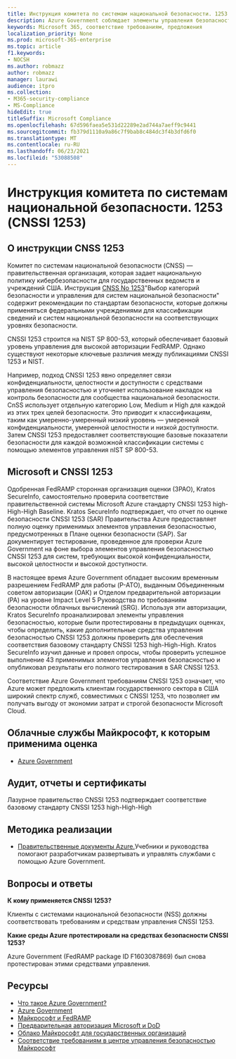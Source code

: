 ```yaml
---
title: Инструкция комитета по системам национальной безопасности. 1253 (CNSSI 1253)
description: Azure Government соблюдает элементы управления безопасностью CNSSI 1253 для государственных систем США, требующих высокой конфиденциальности, высокой целостности и высокой доступности.
keywords: Microsoft 365, соответствие требованиям, предложения
localization_priority: None
ms.prod: microsoft-365-enterprise
ms.topic: article
f1.keywords:
- NOCSH
ms.author: robmazz
author: robmazz
manager: laurawi
audience: itpro
ms.collection:
- M365-security-compliance
- MS-Compliance
hideEdit: true
titleSuffix: Microsoft Compliance
ms.openlocfilehash: 67d596faea5e531d22289e2ad744a7aeff9c9441
ms.sourcegitcommit: fb379d1110a9a86c7f9bab8c484dc3f4b3dfd6f0
ms.translationtype: MT
ms.contentlocale: ru-RU
ms.lasthandoff: 06/23/2021
ms.locfileid: "53088508"
---
```

# <a name="committee-on-national-security-systems-instruction-no-1253-cnssi-1253"></a>Инструкция комитета по системам национальной безопасности. 1253 (CNSSI 1253)

## <a name="about-cnss-instruction-1253"></a>О инструкции CNSS 1253

Комитет по системам национальной безопасности (CNSS) — правительственная организация, которая задает национальную политику кибербезопасности для государственных ведомств и учреждений США. Инструкция [CNSS No 1253](https://www.dss.mil/Portals/69/documents/io/rmf/CNSSI_No1253.pdf)"Выбор категорий безопасности и управления для систем национальной безопасности" содержит рекомендации по стандартам безопасности, которые должны применяться федеральными учреждениями для классификации сведений и систем национальной безопасности на соответствующих уровнях безопасности.  
  
CNSSI 1253 строится на NIST SP 800-53, который обеспечивает базовый уровень управления для высокой авторизации FedRAMP. Однако существуют некоторые ключевые различия между публикациями CNSSI 1253 и NIST.  
  
Например, подход CNSSI 1253 явно определяет связи конфиденциальности, целостности и доступности с средствами управления безопасностью и уточняет использование накладок на контроль безопасности для сообщества национальной безопасности. CnSS использует отдельную категорию Low, Medium и High для каждой из этих трех целей безопасности. Это приводит к классификациям, таким как умеренно-умеренный низкий уровень — умеренной конфиденциальности, умеренной целостности и низкой доступности. Затем CNSSI 1253 предоставляет соответствующие базовые показатели безопасности для каждой возможной классификации системы с помощью элементов управления nIST SP 800-53.

## <a name="microsoft-and-cnssi-1253"></a>Microsoft и CNSSI 1253

Одобренная FedRAMP сторонная организация оценки (3PAO), Kratos SecureInfo, самостоятельно проверила соответствие правительственной системы Microsoft Azure стандарту CNSSI 1253 high-High-High Baseline. Kratos SecureInfo подтверждает, что отчет по оценке безопасности CNSSI 1253 (SAR) Правительства Azure предоставляет полную оценку применимых элементов управления безопасностью, предусмотренных в Плане оценки безопасности (SAP). Sar документирует тестирование, проведенное для проверки Azure Government на фоне выбора элементов управления безопасностью CNSSI 1253 для систем, требующих высокой конфиденциальности, высокой целостности и высокой доступности.  
  
В настоящее время Azure Government обладает высоким временным разрешением FedRAMP для работы (P-ATO), выданным Объединенным советом авторизации (ОАК) и Отделом предварительной авторизации (PA) на уровне Impact Level 5 Руководства по требованиям безопасности облачных вычислений (SRG). Используя эти авторизации, Kratos SecureInfo проанализировал элементы управления безопасностью, которые были протестированы в предыдущих оценках, чтобы определить, какие дополнительные средства управления безопасностью CNSSI 1253 должны проверить для обеспечения соответствия базовому стандарту CNSSI 1253 high-High-High. Kratos SecureInfo изучил данные и провел опросы, чтобы проверить успешное выполнение 43 применимых элементов управления безопасностью и опубликовал результаты его полного тестирования в SAR CNSSI 1253.  
  
Соответствие Azure Government требованиям CNSSI 1253 означает, что Azure может предложить клиентам государственного сектора в США широкий спектр служб, совместимых с CNSSI 1253, что позволяет им получать выгоду от экономии затрат и строгой безопасности Microsoft Cloud.

## <a name="microsoft-in-scope-cloud-services"></a>Облачные службы Майкрософт, к которым применима оценка

- [Azure Government](https://aka.ms/AzureCompliance)

## <a name="audits-reports-and-certificates"></a>Аудит, отчеты и сертификаты

Лазурное правительство CNSSI 1253 подтверждает соответствие базовому стандарту CNSSI 1253 high-High-High

## <a name="how-to-implement"></a>Методика реализации

- [Правительственные документы Azure.](/azure/azure-government/)Учебники и руководства помогают разработчикам развертывать и управлять службами с помощью Azure Government.

## <a name="frequently-asked-questions"></a>Вопросы и ответы

**К кому применяется CNSSI 1253?**

Клиенты с системами национальной безопасности (NSS) должны соответствовать требованиям и средствам управления CNSSI 1253.

**Какие среды Azure протестировали на средствах безопасности CNSSI 1253?**

Azure Government (FedRAMP package ID F1603087869) был снова протестирован этими средствами управления.

## <a name="resources"></a>Ресурсы

- [Что такое Azure Government?](/azure/azure-government/documentation-government-welcome)
- [Azure Government](https://aka.ms/Azure-Government)
- [Майкрософт и FedRAMP](offering-fedramp.md)
- [Предварительная авторизация Microsoft и DoD](offering-DoD-DISA-L2-L4-L5.md)
- [Облако Майкрософт для государственных организаций](https://www.microsoft.com/enterprise/government)
- [Соответствие требованиям в центре управления безопасностью Майкрософт](https://www.microsoft.com/trust-center/compliance/compliance-overview)
